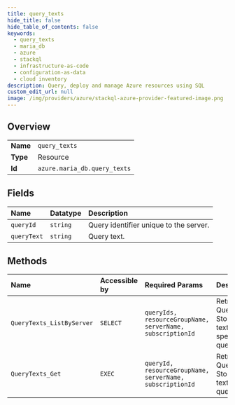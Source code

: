 ```yaml
---
title: query_texts
hide_title: false
hide_table_of_contents: false
keywords:
  - query_texts
  - maria_db
  - azure    
  - stackql
  - infrastructure-as-code
  - configuration-as-data
  - cloud inventory
description: Query, deploy and manage Azure resources using SQL
custom_edit_url: null
image: /img/providers/azure/stackql-azure-provider-featured-image.png
---
```

  
    

## Overview
<table><tbody>
<tr><td><b>Name</b></td><td><code>query_texts</code></td></tr>
<tr><td><b>Type</b></td><td>Resource</td></tr>
<tr><td><b>Id</b></td><td><code>azure.maria_db.query_texts</code></td></tr>
</tbody></table>

## Fields
| Name | Datatype | Description |
|:-----|:---------|:------------|
| `queryId` | `string` | Query identifier unique to the server. |
| `queryText` | `string` | Query text. |
## Methods
| Name | Accessible by | Required Params | Description |
|:-----|:--------------|:----------------|:------------|
| `QueryTexts_ListByServer` | `SELECT` | `queryIds, resourceGroupName, serverName, subscriptionId` | Retrieve the Query-Store query texts for specified queryIds. |
| `QueryTexts_Get` | `EXEC` | `queryId, resourceGroupName, serverName, subscriptionId` | Retrieve the Query-Store query texts for the queryId. |
